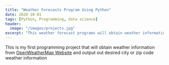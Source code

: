 ```yaml
---
title: "Weather Forecasts Program Using Python"
date: 2020-10-01
tags: [Python, Programming, data science]
header:
  image: "/images/projects.jpg"
excerpt: "This weather forecast programs will obtain weather information from OpenWeatherMap website"
---
```


This is my first programming project that will obtain weather information from [OpenWeatherMap Website](https://openweathermap.org/) and output out desired city or zip code weather information
